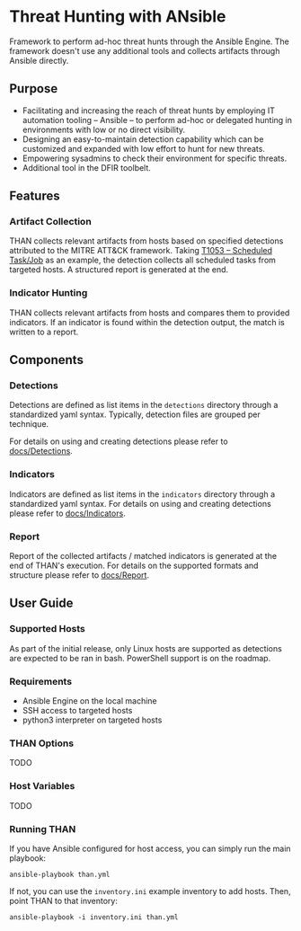# Threat Hunting with ANsible
Framework to perform ad-hoc threat hunts through the Ansible Engine. The framework doesn't use any additional tools and collects artifacts through Ansible directly.


## Purpose
- Facilitating and increasing the reach of threat hunts by employing IT automation tooling – Ansible – to perform ad-hoc or delegated hunting in environments with low or no direct visibility.
- Designing an easy-to-maintain detection capability which can be customized and expanded with low effort to hunt for new threats.
- Empowering sysadmins to check their environment for specific threats.
- Additional tool in the DFIR toolbelt. 


## Features
### Artifact Collection
THAN collects relevant artifacts from hosts based on specified detections attributed to the MITRE ATT&CK framework. Taking [T1053 – Scheduled Task/Job](https://attack.mitre.org/techniques/T1053/) as an example, the detection collects all scheduled tasks from targeted hosts. A structured report is generated at the end.

### Indicator Hunting
THAN collects relevant artifacts from hosts and compares them to provided indicators. If an indicator is found within the detection output, the match is written to a report.

## Components
### Detections
Detections are defined as list items in the `detections` directory through a standardized yaml syntax. Typically, detection files are grouped per technique.

For details on using and creating detections please refer to [docs/Detections](docs/Detections.md).

### Indicators
Indicators are defined as list items in the `indicators` directory through a standardized yaml syntax. For details on using and creating detections please refer to [docs/Indicators](docs/Indicators.md).

### Report
Report of the collected artifacts / matched indicators is generated at the end of THAN's execution. For details on the supported formats and structure please refer to [docs/Report](docs/Report.md).


## User Guide
### Supported Hosts
As part of the initial release, only Linux hosts are supported as detections are expected to be ran in bash. PowerShell support is on the roadmap.

### Requirements
- Ansible Engine on the local machine
- SSH access to targeted hosts
- python3 interpreter on targeted hosts

### THAN Options
TODO

### Host Variables
TODO

### Running THAN
If you have Ansible configured for host access, you can simply run the main playbook:

```
ansible-playbook than.yml
```

If not, you can use the `inventory.ini` example inventory to add hosts. Then, point THAN to that inventory:

```
ansible-playbook -i inventory.ini than.yml
```
